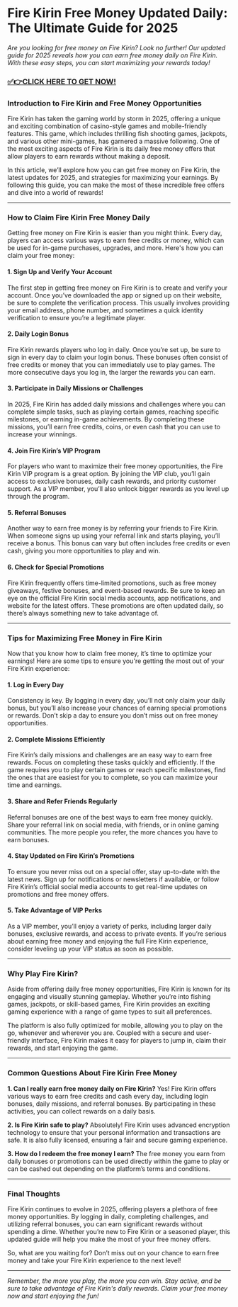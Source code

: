 # Fire Kirin Free Money Updated Daily: The Ultimate Guide for 2025

*Are you looking for free money on Fire Kirin? Look no further! Our updated guide for 2025 reveals how you can earn free money daily on Fire Kirin. With these easy steps, you can start maximizing your rewards today!*

### [✅👉CLICK HERE TO GET NOW!](https://freerewards.xyz/fire/kirin/)

### Introduction to Fire Kirin and Free Money Opportunities

Fire Kirin has taken the gaming world by storm in 2025, offering a unique and exciting combination of casino-style games and mobile-friendly features. This game, which includes thrilling fish shooting games, jackpots, and various other mini-games, has garnered a massive following. One of the most exciting aspects of Fire Kirin is its daily free money offers that allow players to earn rewards without making a deposit.

In this article, we’ll explore how you can get free money on Fire Kirin, the latest updates for 2025, and strategies for maximizing your earnings. By following this guide, you can make the most of these incredible free offers and dive into a world of rewards!

---

### How to Claim Fire Kirin Free Money Daily

Getting free money on Fire Kirin is easier than you might think. Every day, players can access various ways to earn free credits or money, which can be used for in-game purchases, upgrades, and more. Here's how you can claim your free money:

#### 1. **Sign Up and Verify Your Account**
The first step in getting free money on Fire Kirin is to create and verify your account. Once you’ve downloaded the app or signed up on their website, be sure to complete the verification process. This usually involves providing your email address, phone number, and sometimes a quick identity verification to ensure you’re a legitimate player.

#### 2. **Daily Login Bonus**
Fire Kirin rewards players who log in daily. Once you’re set up, be sure to sign in every day to claim your login bonus. These bonuses often consist of free credits or money that you can immediately use to play games. The more consecutive days you log in, the larger the rewards you can earn.

#### 3. **Participate in Daily Missions or Challenges**
In 2025, Fire Kirin has added daily missions and challenges where you can complete simple tasks, such as playing certain games, reaching specific milestones, or earning in-game achievements. By completing these missions, you’ll earn free credits, coins, or even cash that you can use to increase your winnings.

#### 4. **Join Fire Kirin’s VIP Program**
For players who want to maximize their free money opportunities, the Fire Kirin VIP program is a great option. By joining the VIP club, you’ll gain access to exclusive bonuses, daily cash rewards, and priority customer support. As a VIP member, you’ll also unlock bigger rewards as you level up through the program.

#### 5. **Referral Bonuses**
Another way to earn free money is by referring your friends to Fire Kirin. When someone signs up using your referral link and starts playing, you’ll receive a bonus. This bonus can vary but often includes free credits or even cash, giving you more opportunities to play and win.

#### 6. **Check for Special Promotions**
Fire Kirin frequently offers time-limited promotions, such as free money giveaways, festive bonuses, and event-based rewards. Be sure to keep an eye on the official Fire Kirin social media accounts, app notifications, and website for the latest offers. These promotions are often updated daily, so there’s always something new to take advantage of.

---

### Tips for Maximizing Free Money in Fire Kirin

Now that you know how to claim free money, it’s time to optimize your earnings! Here are some tips to ensure you're getting the most out of your Fire Kirin experience:

#### 1. **Log in Every Day**
Consistency is key. By logging in every day, you’ll not only claim your daily bonus, but you’ll also increase your chances of earning special promotions or rewards. Don’t skip a day to ensure you don’t miss out on free money opportunities.

#### 2. **Complete Missions Efficiently**
Fire Kirin’s daily missions and challenges are an easy way to earn free rewards. Focus on completing these tasks quickly and efficiently. If the game requires you to play certain games or reach specific milestones, find the ones that are easiest for you to complete, so you can maximize your time and earnings.

#### 3. **Share and Refer Friends Regularly**
Referral bonuses are one of the best ways to earn free money quickly. Share your referral link on social media, with friends, or in online gaming communities. The more people you refer, the more chances you have to earn bonuses.

#### 4. **Stay Updated on Fire Kirin’s Promotions**
To ensure you never miss out on a special offer, stay up-to-date with the latest news. Sign up for notifications or newsletters if available, or follow Fire Kirin’s official social media accounts to get real-time updates on promotions and free money offers.

#### 5. **Take Advantage of VIP Perks**
As a VIP member, you’ll enjoy a variety of perks, including larger daily bonuses, exclusive rewards, and access to private events. If you’re serious about earning free money and enjoying the full Fire Kirin experience, consider leveling up your VIP status as soon as possible.

---

### Why Play Fire Kirin?

Aside from offering daily free money opportunities, Fire Kirin is known for its engaging and visually stunning gameplay. Whether you’re into fishing games, jackpots, or skill-based games, Fire Kirin provides an exciting gaming experience with a range of game types to suit all preferences. 

The platform is also fully optimized for mobile, allowing you to play on the go, whenever and wherever you are. Coupled with a secure and user-friendly interface, Fire Kirin makes it easy for players to jump in, claim their rewards, and start enjoying the game.

---

### Common Questions About Fire Kirin Free Money

**1. Can I really earn free money daily on Fire Kirin?**
Yes! Fire Kirin offers various ways to earn free credits and cash every day, including login bonuses, daily missions, and referral bonuses. By participating in these activities, you can collect rewards on a daily basis.

**2. Is Fire Kirin safe to play?**
Absolutely! Fire Kirin uses advanced encryption technology to ensure that your personal information and transactions are safe. It is also fully licensed, ensuring a fair and secure gaming experience.

**3. How do I redeem the free money I earn?**
The free money you earn from daily bonuses or promotions can be used directly within the game to play or can be cashed out depending on the platform’s terms and conditions.

---

### Final Thoughts

Fire Kirin continues to evolve in 2025, offering players a plethora of free money opportunities. By logging in daily, completing challenges, and utilizing referral bonuses, you can earn significant rewards without spending a dime. Whether you’re new to Fire Kirin or a seasoned player, this updated guide will help you make the most of your free money offers.

So, what are you waiting for? Don’t miss out on your chance to earn free money and take your Fire Kirin experience to the next level!

---

*Remember, the more you play, the more you can win. Stay active, and be sure to take advantage of Fire Kirin's daily rewards. Claim your free money now and start enjoying the fun!*
